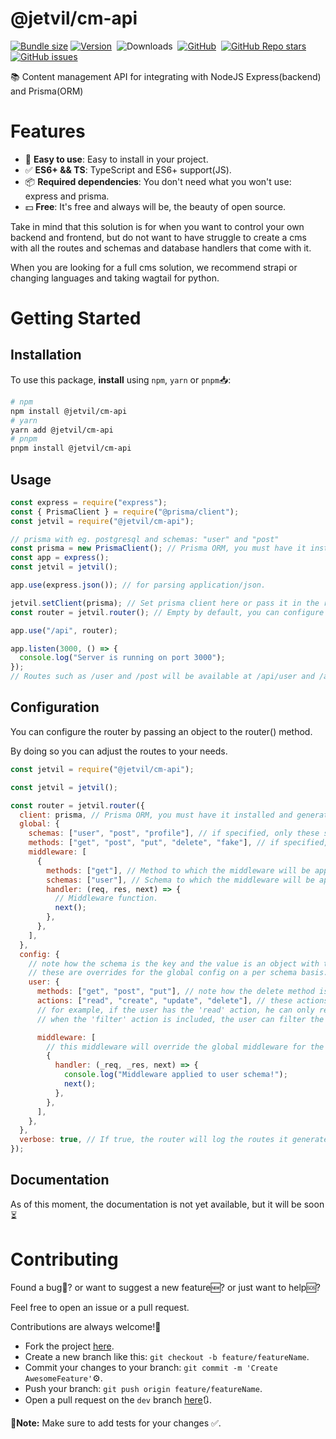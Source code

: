 # @jetvil/cm-api

[![Bundle size](https://img.shields.io/bundlephobia/min/@jetvil/cm-api/latest?label=Bundle%20Size&style=for-the-badge)](https://bundlephobia.com/package/@jetvil/cm-api@latest)
[![Version](https://img.shields.io/npm/v/@jetvil/cm-api?style=for-the-badge&color=cb3837&logo=npm)](https://www.npmjs.com/package/@jetvil/cm-api)&nbsp;
![Downloads](https://img.shields.io/npm/dt/@jetvil/cm-api?style=for-the-badge)&nbsp;
[![GitHub](https://img.shields.io/github/license/jetvil/cm-api?style=for-the-badge)](https://github.com/jetvil/cm-api/blob/main/LICENSE)&nbsp;
[![GitHub Repo stars](https://img.shields.io/github/stars/jetvil/cm-api?color=E9E9E9&logo=Github&style=for-the-badge)](https://www.github.com/jetvil/cm-api)&nbsp;
[![GitHub issues](https://img.shields.io/github/issues-raw/jetvil/cm-api?label=issues&style=for-the-badge)](https://github.com/jetvil/cm-api/issues)&nbsp;

📚 Content management API for integrating with NodeJS Express(backend) and Prisma(ORM)

# Features

- 🚀 **Easy to use**: Easy to install in your project.
- ✅ **ES6+ && TS**: TypeScript and ES6+ support(JS).
- 📦 **Required dependencies**: You don't need what you won't use: express and prisma.
- 💵 **Free**: It's free and always will be, the beauty of open source.

Take in mind that this solution is for when you want to control your own backend and frontend, but do not want to have struggle to create a cms with all the routes and schemas and database handlers that come with it.

When you are looking for a full cms solution, we recommend strapi or changing languages and taking wagtail for python.

# Getting Started

## Installation

To use this package, **install** using `npm`, `yarn` or `pnpm`📥:

```bash
# npm
npm install @jetvil/cm-api
# yarn
yarn add @jetvil/cm-api
# pnpm
pnpm install @jetvil/cm-api
```

## Usage

```js
const express = require("express");
const { PrismaClient } = require("@prisma/client");
const jetvil = require("@jetvil/cm-api");

// prisma with eg. postgresql and schemas: "user" and "post"
const prisma = new PrismaClient(); // Prisma ORM, you must have it installed and generated.
const app = express();
const jetvil = jetvil();

app.use(express.json()); // for parsing application/json.

jetvil.setClient(prisma); // Set prisma client here or pass it in the router() method.
const router = jetvil.router(); // Empty by default, you can configure it by passing an object.

app.use("/api", router);

app.listen(3000, () => {
  console.log("Server is running on port 3000");
});
// Routes such as /user and /post will be available at /api/user and /api/post
```

## Configuration

You can configure the router by passing an object to the router() method.

By doing so you can adjust the routes to your needs.

```js
const jetvil = require("@jetvil/cm-api");

const jetvil = jetvil();

const router = jetvil.router({
  client: prisma, // Prisma ORM, you must have it installed and generated.
  global: {
    schemas: ["user", "post", "profile"], // if specified, only these schemas will be available.
    methods: ["get", "post", "put", "delete", "fake"], // if specified, only these methods will be available, 'fake' will not be used.
    middleware: [
      {
        methods: ["get"], // Method to which the middleware will be applied.
        schemas: ["user"], // Schema to which the middleware will be applied.
        handler: (req, res, next) => {
          // Middleware function.
          next();
        },
      },
    ],
  },
  config: {
    // note how the schema is the key and the value is an object with the schema config.
    // these are overrides for the global config on a per schema basis.
    user: {
      methods: ["get", "post", "put"], // note how the delete method is not included.
      actions: ["read", "create", "update", "delete"], // these actions determine what the user can do with the schema.
      // for example, if the user has the 'read' action, he can only read the schema.
      // when the 'filter' action is included, the user can filter the schema on the schema.

      middleware: [
        // this middleware will override the global middleware for the user schema.
        {
          handler: (_req, _res, next) => {
            console.log("Middleware applied to user schema!");
            next();
          },
        },
      ],
    },
  },
  verbose: true, // If true, the router will log the routes it generates.
});
```

## Documentation

<!-- TODO -->

As of this moment, the documentation is not yet available, but it will be soon⏳

# Contributing

Found a bug🦟? or want to suggest a new feature🆕? or just want to help🆘?

Feel free to open an issue or a pull request.

Contributions are always welcome!🎉

- Fork the project [here](https://github.com/jetvil/cm-api/fork).
- Create a new branch like this: `git checkout -b feature/featureName`.
- Commit your changes to your branch: `git commit -m 'Create AwesomeFeature'`⚙️.
- Push your branch: `git push origin feature/featureName`.
- Open a pull request on the `dev` branch [here](https://github.com/jetvil/cm-api/pulls)🔃.

📒**Note:** Make sure to add tests for your changes ✅.
